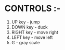 # CONTROLS :-
1. UP key - jump
2. DOWN key - duck
3. RIGHT key - move right
4. LEFT key - move left
5. G - gray scale
